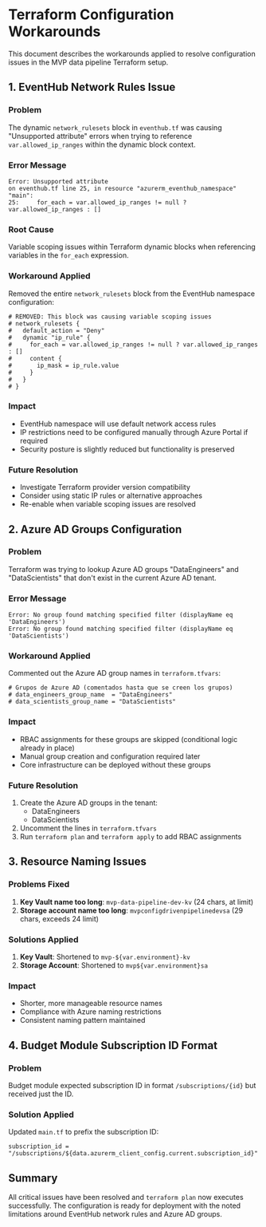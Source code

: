 # Terraform Configuration Workarounds

This document describes the workarounds applied to resolve configuration issues in the MVP data pipeline Terraform setup.

## 1. EventHub Network Rules Issue

### Problem
The dynamic `network_rulesets` block in `eventhub.tf` was causing "Unsupported attribute" errors when trying to reference `var.allowed_ip_ranges` within the dynamic block context.

### Error Message
```
Error: Unsupported attribute
on eventhub.tf line 25, in resource "azurerm_eventhub_namespace" "main":
25:     for_each = var.allowed_ip_ranges != null ? var.allowed_ip_ranges : []
```

### Root Cause
Variable scoping issues within Terraform dynamic blocks when referencing variables in the `for_each` expression.

### Workaround Applied
Removed the entire `network_rulesets` block from the EventHub namespace configuration:

```hcl
# REMOVED: This block was causing variable scoping issues
# network_rulesets {
#   default_action = "Deny"
#   dynamic "ip_rule" {
#     for_each = var.allowed_ip_ranges != null ? var.allowed_ip_ranges : []
#     content {
#       ip_mask = ip_rule.value
#     }
#   }
# }
```

### Impact
- EventHub namespace will use default network access rules
- IP restrictions need to be configured manually through Azure Portal if required
- Security posture is slightly reduced but functionality is preserved

### Future Resolution
- Investigate Terraform provider version compatibility
- Consider using static IP rules or alternative approaches
- Re-enable when variable scoping issues are resolved

## 2. Azure AD Groups Configuration

### Problem
Terraform was trying to lookup Azure AD groups "DataEngineers" and "DataScientists" that don't exist in the current Azure AD tenant.

### Error Message
```
Error: No group found matching specified filter (displayName eq 'DataEngineers')
Error: No group found matching specified filter (displayName eq 'DataScientists')
```

### Workaround Applied
Commented out the Azure AD group names in `terraform.tfvars`:

```hcl
# Grupos de Azure AD (comentados hasta que se creen los grupos)
# data_engineers_group_name  = "DataEngineers"
# data_scientists_group_name = "DataScientists"
```

### Impact
- RBAC assignments for these groups are skipped (conditional logic already in place)
- Manual group creation and configuration required later
- Core infrastructure can be deployed without these groups

### Future Resolution
1. Create the Azure AD groups in the tenant:
   - DataEngineers
   - DataScientists
2. Uncomment the lines in `terraform.tfvars`
3. Run `terraform plan` and `terraform apply` to add RBAC assignments

## 3. Resource Naming Issues

### Problems Fixed
1. **Key Vault name too long**: `mvp-data-pipeline-dev-kv` (24 chars, at limit)
2. **Storage account name too long**: `mvpconfigdrivenpipelinedevsa` (29 chars, exceeds 24 limit)

### Solutions Applied
1. **Key Vault**: Shortened to `mvp-${var.environment}-kv`
2. **Storage Account**: Shortened to `mvp${var.environment}sa`

### Impact
- Shorter, more manageable resource names
- Compliance with Azure naming restrictions
- Consistent naming pattern maintained

## 4. Budget Module Subscription ID Format

### Problem
Budget module expected subscription ID in format `/subscriptions/{id}` but received just the ID.

### Solution Applied
Updated `main.tf` to prefix the subscription ID:

```hcl
subscription_id = "/subscriptions/${data.azurerm_client_config.current.subscription_id}"
```

## Summary

All critical issues have been resolved and `terraform plan` now executes successfully. The configuration is ready for deployment with the noted limitations around EventHub network rules and Azure AD groups.